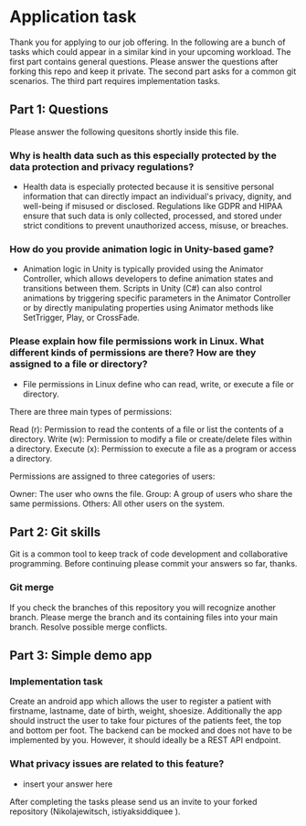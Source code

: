 # Application task

Thank you for applying to our job offering.
In the following are a bunch of tasks which could appear in a similar kind in your upcoming workload.
The first part contains general questions.
Please answer the questions after forking this repo and keep it private.
The second part asks for a common git scenarios.
The third part requires implementation tasks.

## Part 1: Questions

Please answer the following quesitons shortly inside this file.

### Why is health data such as this especially protected by the data protection and privacy regulations?

- Health data is especially protected because it is sensitive personal information that can directly impact an individual's privacy, dignity, and well-being if misused or disclosed. Regulations like GDPR and HIPAA ensure that such data is only collected, processed, and stored under strict conditions to prevent unauthorized access, misuse, or breaches.

### How do you provide animation logic in Unity-based game?

- Animation logic in Unity is typically provided using the Animator Controller, which allows developers to define animation states and transitions between them. Scripts in Unity (C#) can also control animations by triggering specific parameters in the Animator Controller or by directly manipulating properties using Animator methods like SetTrigger, Play, or CrossFade.

### Please explain how file permissions work in Linux. What different kinds of permissions are there? How are they assigned to a file or directory?

- File permissions in Linux define who can read, write, or execute a file or directory.

 There are three main types of permissions:

Read (r): Permission to read the contents of a file or list the contents of a directory.
Write (w): Permission to modify a file or create/delete files within a directory.
Execute (x): Permission to execute a file as a program or access a directory.

Permissions are assigned to three categories of users:

Owner: The user who owns the file.
Group: A group of users who share the same permissions.
Others: All other users on the system.

## Part 2: Git skills

Git is a common tool to keep track of code development and collaborative programming.
Before continuing please commit your answers so far, thanks.

### Git merge

If you check the branches of this repository you will recognize another branch.
Please merge the branch and its containing files into your main branch.
Resolve possible merge conflicts.

## Part 3: Simple demo app

### Implementation task

Create an android app which allows the user to register a patient with firstname, lastname, date of birth, weight, shoesize.
Additionally the app should instruct the user to take four pictures of the patients feet, the top and bottom per foot.
The backend can be mocked and does not have to be implemented by you. However, it should ideally be a REST API endpoint.

### What privacy issues are related to this feature?

- insert your answer here

After completing the tasks please send us an invite to your forked repository (Nikolajewitsch, istiyaksiddiquee ).
